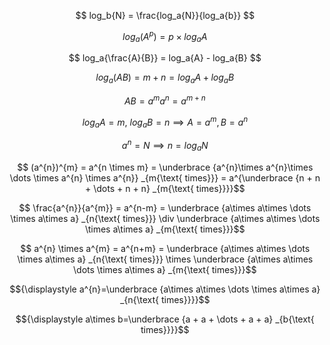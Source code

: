 $$ log_b{N} = \frac{log_a{N}}{log_a{b}} $$

$$ log_a{(A^{p})} = p \times log_a{A} $$

$$ log_a{\frac{A}{B}} = log_a{A} - log_a{B} $$

$$ log_{a}(AB)= m+n = log_{a}A + log_{a}B $$

$$ AB = a^{m}a^{n} = a^{m+n} $$

$$ log_{a}A = m \text{, } log_{a}B = n \implies A=a^{m}, B=a^{n} $$

$$ a^{n} = N \implies n = log_aN $$

$$ (a^{n})^{m} = a^{n \times m} = \underbrace {a^{n}\times a^{n}\times \dots \times a^{n} \times a^{n}} _{m{\text{ times}}} = a^{\underbrace {n + n + \dots + n + n} _{m{\text{ times}}}}$$

$$ \frac{a^{n}}{a^{m}} = a^{n-m} = \underbrace {a\times a\times \dots \times a\times a} _{n{\text{ times}}} \div \underbrace {a\times a\times \dots \times a\times a} _{m{\text{ times}}}$$

$$ a^{n} \times a^{m} = a^{n+m} = \underbrace {a\times a\times \dots \times a\times a} _{n{\text{ times}}} \times \underbrace {a\times a\times \dots \times a\times a} _{m{\text{ times}}}$$

$${\displaystyle a^{n}=\underbrace {a\times a\times \dots \times a\times a} _{n{\text{ times}}}}$$

$${\displaystyle a\times b=\underbrace {a + a + \dots + a + a} _{b{\text{ times}}}}$$